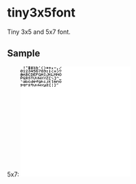 # tiny3x5font

Tiny 3x5 and 5x7 font.

## Sample

5x7:
![sample](https://raw.githubusercontent.com/dyama/tiny3x5font/master/sample/out.png)
